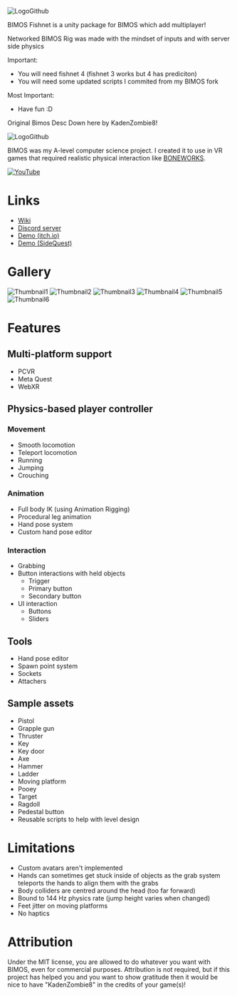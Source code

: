 ![LogoGithub](BIMOS_Fishnet.png)

BIMOS Fishnet is a unity package for BIMOS which add multiplayer!

Networked BIMOS Rig was made with the mindset of inputs and with server side physics

Important:
- You will need fishnet 4 (fishnet 3 works but 4 has prediciton)
- You will need some updated scripts I commited from my BIMOS fork

Most Important:
- Have fun :D

Original Bimos Desc Down here by KadenZombie8!

![LogoGithub](https://github.com/user-attachments/assets/b80a84ae-9d5b-4f6c-b680-1c1b933ac586)

BIMOS was my A-level computer science project. I created it to use in VR games that required realistic physical interaction like <a href="https://store.steampowered.com/app/823500/BONEWORKS/">BONEWORKS</a>.
</br>

[![YouTube](https://github.com/user-attachments/assets/823e07fd-70fe-4225-8627-815196d5be72)](https://www.youtube.com/watch?v=FmDS8mDsh20)

# Links
- <a href="https://github.com/KadenZombie8/BIMOS/wiki">Wiki</a>
- <a href="https://discord.gg/Q3J2SJH4Xn">Discord server</a>
- <a href="https://kadenzombie8.itch.io/bimos-demo">Demo (itch.io)</a>
- <a href="https://sidequestvr.com/app/39281">Demo (SideQuest)</a>

# Gallery
![Thumbnail1](https://github.com/user-attachments/assets/d432fadc-5133-4d3a-8a81-9d7c133086b6)
![Thumbnail2](https://github.com/user-attachments/assets/55ca418e-83fd-4a70-a421-3d49223ab8d3)
![Thumbnail3](https://github.com/user-attachments/assets/25e09cc4-d857-49e2-8b97-af92dcdb7d11)
![Thumbnail4](https://github.com/user-attachments/assets/290e54f1-6798-4727-84ec-1f4f9d223d44)
![Thumbnail5](https://github.com/user-attachments/assets/b2e440bf-b0d2-4a54-b859-c7586c5c34f1)
![Thumbnail6](https://github.com/user-attachments/assets/0278da14-09ad-434d-8448-c6231ade93e0)

# Features
## Multi-platform support
- PCVR
- Meta Quest
- WebXR
## Physics-based player controller
### Movement
- Smooth locomotion
- Teleport locomotion
- Running
- Jumping
- Crouching
### Animation
- Full body IK (using Animation Rigging)
- Procedural leg animation
- Hand pose system
- Custom hand pose editor
### Interaction
- Grabbing
- Button interactions with held objects
  - Trigger
  - Primary button
  - Secondary button
- UI interaction
  - Buttons
  - Sliders
## Tools
- Hand pose editor
- Spawn point system
- Sockets
- Attachers
## Sample assets
- Pistol
- Grapple gun
- Thruster
- Key
- Key door
- Axe
- Hammer
- Ladder
- Moving platform
- Pooey
- Target
- Ragdoll
- Pedestal button
- Reusable scripts to help with level design
# Limitations
- Custom avatars aren't implemented
- Hands can sometimes get stuck inside of objects as the grab system teleports the hands to align them with the grabs
- Body colliders are centred around the head (too far forward)
- Bound to 144 Hz physics rate (jump height varies when changed)
- Feet jitter on moving platforms
- No haptics
# Attribution
Under the MIT license, you are allowed to do whatever you want with BIMOS, even for commercial purposes. Attribution is not required, but if this project has helped you and you want to show gratitude then it would be nice to have "KadenZombie8" in the credits of your game(s)!
